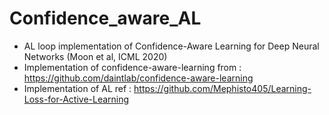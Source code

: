 # Confidence_aware_AL

* AL loop implementation of Confidence-Aware Learning for Deep Neural Networks (Moon et al, ICML 2020)
* Implementation of confidence-aware-learning from : https://github.com/daintlab/confidence-aware-learning
* Implementation of AL ref : https://github.com/Mephisto405/Learning-Loss-for-Active-Learning
